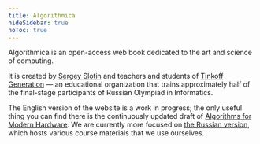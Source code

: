 ```yaml
---
title: Algorithmica
hideSidebar: true
noToc: true
---
```


Algorithmica is an open-access web book dedicated to the art and science of computing.

It is created by [Sergey Slotin](http://sereja.me/) and teachers and students of [Tinkoff Generation](https://fintech.tinkoff.ru/study/generation/) — an educational organization that trains approximately half of the final-stage participants of Russian Olympiad in Informatics.

The English version of the website is a work in progress; the only useful thing you can find there is the continuously updated draft of [Algorithms for Modern Hardware](hpc). We are currently more focused on [the Russian version](https://ru.algorithmica.org/), which hosts various course materials that we use ourselves.
